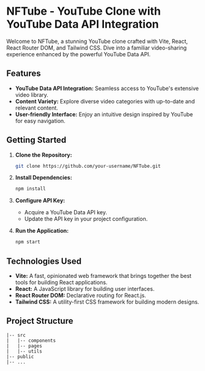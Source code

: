 # NFTube - YouTube Clone with YouTube Data API Integration

Welcome to NFTube, a stunning YouTube clone crafted with Vite, React, React Router DOM, and Tailwind CSS. Dive into a familiar video-sharing experience enhanced by the powerful YouTube Data API.

## Features

- **YouTube Data API Integration:** Seamless access to YouTube's extensive video library.
- **Content Variety:** Explore diverse video categories with up-to-date and relevant content.
- **User-friendly Interface:** Enjoy an intuitive design inspired by YouTube for easy navigation.

## Getting Started

1. **Clone the Repository:**
    ```bash
    git clone https://github.com/your-username/NFTube.git
    ```

2. **Install Dependencies:**
    ```bash
    npm install
    ```

3. **Configure API Key:**
   - Acquire a YouTube Data API key.
   - Update the API key in your project configuration.

4. **Run the Application:**
    ```bash
    npm start
    ```

## Technologies Used

- **Vite:** A fast, opinionated web framework that brings together the best tools for building React applications.
- **React:** A JavaScript library for building user interfaces.
- **React Router DOM:** Declarative routing for React.js.
- **Tailwind CSS:** A utility-first CSS framework for building modern designs.

## Project Structure

```plaintext
|-- src
|   |-- components
|   |-- pages
|   |-- utils
|-- public
|-- ...

